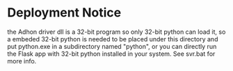 # Deployment Notice

the Adhon driver dll is a 32-bit program so only 32-bit python can load it,
so a embeded 32-bit python is needed to be placed under this directory and put
python.exe in a subdirectory named "python", or you can directly run the Flask
app with 32-bit python installed in your system. See svr.bat for more info.
